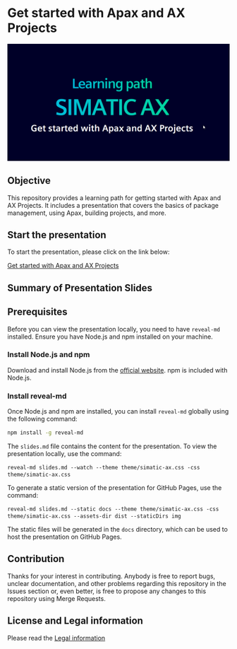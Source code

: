 # Get started with Apax and AX Projects

[![Title](./img/title.png)](https://simatic-ax.github.io/axlp_apax_and_project_creation/#/)

## Objective
This repository provides a learning path for getting started with Apax and AX Projects. It includes a presentation that covers the basics of package management, using Apax, building projects, and more.

## Start the presentation

To start the presentation, please click on the link below:

[Get started with Apax and AX Projects](https://simatic-ax.github.io/axlp_apax_and_project_creation/#/)

## Summary of Presentation Slides

## Prerequisites

Before you can view the presentation locally, you need to have `reveal-md` installed. Ensure you have Node.js and npm installed on your machine.

### Install Node.js and npm

Download and install Node.js from the [official website](https://nodejs.org/). npm is included with Node.js.

### Install reveal-md

Once Node.js and npm are installed, you can install `reveal-md` globally using the following command:

```sh
npm install -g reveal-md
```

The `slides.md` file contains the content for the presentation. To view the presentation locally, use the command:

```
reveal-md slides.md --watch --theme theme/simatic-ax.css -css theme/simatic-ax.css
```
To generate a static version of the presentation for GitHub Pages, use the command:

```
reveal-md slides.md --static docs --theme theme/simatic-ax.css -css theme/simatic-ax.css --assets-dir dist --staticDirs img 
```
The static files will be generated in the `docs` directory, which can be used to host the presentation on GitHub Pages.

## Contribution

Thanks for your interest in contributing. Anybody is free to report bugs, unclear documentation, and other problems regarding this repository in the Issues section or, even better, is free to propose any changes to this repository using Merge Requests.

## License and Legal information

Please read the [Legal information](LICENSE.md)